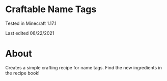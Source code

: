 # Craftable Name Tags

Tested in Minecraft 1.17.1

Last edited 06/22/2021

# About

Creates a simple crafting recipe for name tags.  Find the new ingredients in the recipe book!
